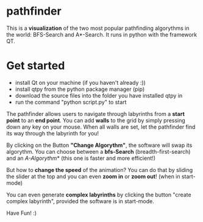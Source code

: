 # pathfinder

This is a **visualization** of the two most popular pathfinding algorythms in the world: BFS-Search and A*-Search.
It runs in python with the framework QT. 

# Get started
- install Qt on your machine (if you haven't already :))
- install qtpy from the python package manager (pip)
- download the source files into the folder you have installed qtpy in
- run the command "python script.py" to start



The pathfinder allows users to navigate through labyrinths from a **start point** to an **end point**. 
You can add **walls** to the grid by simply pressing down any key on your mouse. When all walls are set, let the pathfinder find its way through the labyrinth for you!


By clicking on the Button **"Change Algorythm"**, the software will swap its algorythm. You can choose between a **bfs-Search** (breadth-first-search) and an **A*-Algorythm** (this one is faster and more efficient!)


But how to **change the speed** of the animation?
You can do that by sliding the slider at the top and you can even **zoom in** or **zoom out**! (when in start-mode)

You can even generate **complex labyrinths** by clicking the button "create complex labyrinth", provided the software is in start-mode.


Have Fun! :)

